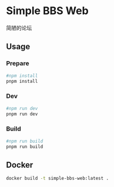 # Simple BBS Web

简陋的论坛

## Usage

### Prepare

```bash
#npm install
pnpm install
```

### Dev

```bash
#npm run dev
pnpm run dev
```

### Build

```bash
#npm run build
pnpm run build
```

## Docker

```bash
docker build -t simple-bbs-web:latest .
```

